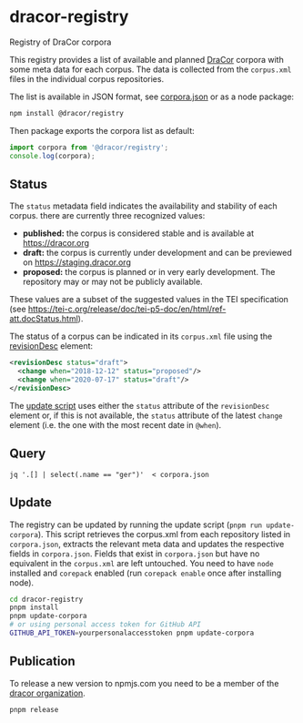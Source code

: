 # dracor-registry

Registry of DraCor corpora

This registry provides a list of available and planned
[DraCor](https://dracor.org) corpora with some meta data for each corpus. The
data is collected from the `corpus.xml` files in the individual corpus
repositories.

The list is available in JSON format, see [corpora.json](corpora.json) or as a
node package:

```sh
npm install @dracor/registry
```

Then package exports the corpora list as default:

```js
import corpora from '@dracor/registry';
console.log(corpora);
```

## Status

The `status` metadata field indicates the availability and stability of each
corpus. there are currently three recognized values:

- **published:** the corpus is considered stable and is available at
  https://dracor.org
- **draft:** the corpus is currently under development and can be previewed on
  https://staging.dracor.org
- **proposed:** the corpus is planned or in very early development. The
  repository may or may not be publicly available.

These values are a subset of the suggested values in the TEI specification (see
https://tei-c.org/release/doc/tei-p5-doc/en/html/ref-att.docStatus.html).

The status of a corpus can be indicated in its `corpus.xml` file using the
[revisionDesc](https://tei-c.org/release/doc/tei-p5-doc/en/html/ref-revisionDesc.html)
element:

```xml
<revisionDesc status="draft">
  <change when="2018-12-12" status="proposed"/>
  <change when="2020-07-17" status="draft"/>
</revisionDesc>
```

The [update script](#update) uses either the `status` attribute of the
`revisionDesc` element or, if this is not available, the `status` attribute of
the latest `change` element (i.e. the one with the most recent date in `@when`).

## Query

```
jq '.[] | select(.name == "ger")'  < corpora.json
```

## Update

The registry can be updated by running the update script
(`pnpm run update-corpora`). This script retrieves the corpus.xml from each
repository listed in `corpora.json`, extracts the relevant meta data and updates
the respective fields in `corpora.json`. Fields that exist in `corpora.json` but
have no equivalent in the `corpus.xml` are left untouched. You need to have
`node` installed and `corepack` enabled (run `corepack enable` once after
installing node).

```sh
cd dracor-registry
pnpm install
pnpm update-corpora
# or using personal access token for GitHub API
GITHUB_API_TOKEN=yourpersonalaccesstoken pnpm update-corpora
```

## Publication

To release a new version to npmjs.com you need to be a member of the
[dracor organization](https://www.npmjs.com/org/dracor).

```sh
pnpm release
```
